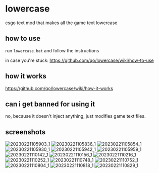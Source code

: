 # lowercase
csgo text mod that makes all the game text lowercase

## how to use

run `lowercase.bat` and follow the instructions

in case you're stuck: https://github.com/qo/lowercase/wiki/how-to-use

## how it works

https://github.com/qo/lowercase/wiki/how-it-works

## can i get banned for using it

no, because it doesn't inject anything, just modifies game text files.

## screenshots

![20230221105903_1](https://user-images.githubusercontent.com/72982727/220286175-faa7bbca-edb1-454b-b816-e84da5e26ab4.jpg)
![20230221105836_1](https://user-images.githubusercontent.com/72982727/220286317-d70a09d0-2171-42e2-9de8-74d7ffbe0dba.jpg)
![20230221105854_1](https://user-images.githubusercontent.com/72982727/220286332-10faa47a-3d1a-478f-bef2-d1308681bb90.jpg)
![20230221105930_1](https://user-images.githubusercontent.com/72982727/220286354-87c55558-bdc2-4619-bb32-f704ff1f4c16.jpg)
![20230221105942_1](https://user-images.githubusercontent.com/72982727/220286377-c173d420-2d5d-433b-adf5-3f63520be8fa.jpg)
![20230221105959_1](https://user-images.githubusercontent.com/72982727/220286401-4691f746-a34a-4b34-8839-009f78e3311a.jpg)
![20230221110142_1](https://user-images.githubusercontent.com/72982727/220286442-32b78f02-3f38-4e7e-8195-680c6a834b71.jpg)
![20230221110156_1](https://user-images.githubusercontent.com/72982727/220286459-e54644bc-3a92-4125-8747-791f48aff87f.jpg)
![20230221110216_1](https://user-images.githubusercontent.com/72982727/220286520-f2894676-b726-4e6b-bd04-cce7511353e3.jpg)
![20230221110252_1](https://user-images.githubusercontent.com/72982727/220286552-27680572-1cfb-49c0-a840-cdcda29119c3.jpg)
![20230221110748_1](https://user-images.githubusercontent.com/72982727/220286603-16ca635d-918e-4e3d-a9c1-01376cd5e488.jpg)
![20230221110752_1](https://user-images.githubusercontent.com/72982727/220286619-8e7395cb-7fd4-4f6e-a71f-51cbeb367a1e.jpg)
![20230221110804_1](https://user-images.githubusercontent.com/72982727/220286635-c566a366-3979-4d4c-92a8-1d4ed02c232a.jpg)
![20230221110818_1](https://user-images.githubusercontent.com/72982727/220286644-fec0c07c-cb77-44e7-9de8-a75f04af3090.jpg)
![20230221110829_1](https://user-images.githubusercontent.com/72982727/220286665-90f68509-842f-4535-879b-9307ed562c4d.jpg)
